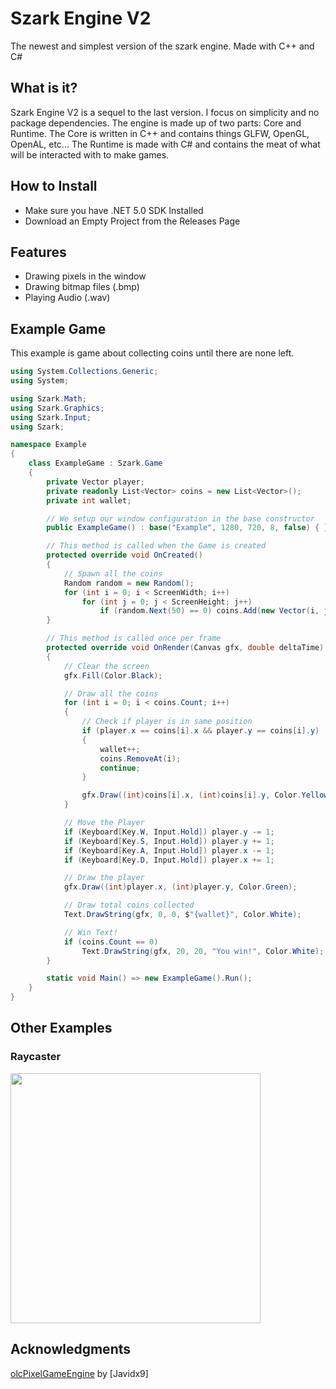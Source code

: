 # Szark Engine V2
The newest and simplest version of the szark engine. Made with C++ and C#

## What is it?
Szark Engine V2 is a sequel to the last version. 
I focus on simplicity and no package dependencies.
The engine is made up of two parts: Core and Runtime. 
The Core is written in C++ and contains things GLFW, OpenGL, OpenAL, etc...
The Runtime is made with C# and contains the meat of what will
be interacted with to make games.

## How to Install
- Make sure you have .NET 5.0 SDK Installed
- Download an Empty Project from the Releases Page

## Features
- Drawing pixels in the window
- Drawing bitmap files (.bmp)
- Playing Audio (.wav)

## Example Game
This example is game about collecting coins until there are none left.
```c#
using System.Collections.Generic;
using System;

using Szark.Math;
using Szark.Graphics;
using Szark.Input;
using Szark;

namespace Example
{
    class ExampleGame : Szark.Game
    {
        private Vector player;
        private readonly List<Vector> coins = new List<Vector>();
        private int wallet;

        // We setup our window configuration in the base constructor
        public ExampleGame() : base("Example", 1280, 720, 8, false) { }

        // This method is called when the Game is created
        protected override void OnCreated()
        {
            // Spawn all the coins
            Random random = new Random();
            for (int i = 0; i < ScreenWidth; i++)
                for (int j = 0; j < ScreenHeight; j++)
                    if (random.Next(50) == 0) coins.Add(new Vector(i, j));
        }

        // This method is called once per frame
        protected override void OnRender(Canvas gfx, double deltaTime)
        {
            // Clear the screen
            gfx.Fill(Color.Black);

            // Draw all the coins
            for (int i = 0; i < coins.Count; i++)
            {
                // Check if player is in same position
                if (player.x == coins[i].x && player.y == coins[i].y)
                {
                    wallet++;
                    coins.RemoveAt(i);
                    continue;
                }

                gfx.Draw((int)coins[i].x, (int)coins[i].y, Color.Yellow);
            }

            // Move the Player
            if (Keyboard[Key.W, Input.Hold]) player.y -= 1;
            if (Keyboard[Key.S, Input.Hold]) player.y += 1;
            if (Keyboard[Key.A, Input.Hold]) player.x -= 1;
            if (Keyboard[Key.D, Input.Hold]) player.x += 1;

            // Draw the player
            gfx.Draw((int)player.x, (int)player.y, Color.Green);

            // Draw total coins collected
            Text.DrawString(gfx, 0, 0, $"{wallet}", Color.White);

            // Win Text!
            if (coins.Count == 0)
                Text.DrawString(gfx, 20, 20, "You win!", Color.White);
        }

        static void Main() => new ExampleGame().Run();
    }
}
```
## Other Examples
### Raycaster
<img src="https://i.imgur.com/SPTGHfe.gif" width="400">

## Acknowledgments
[olcPixelGameEngine](https://github.com/OneLoneCoder/olcPixelGameEngine) by [Javidx9]
